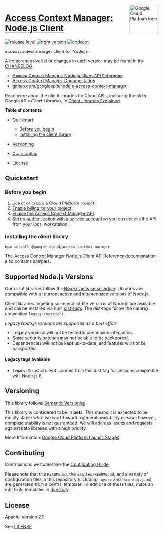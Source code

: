 [//]: # "This README.md file is auto-generated, all changes to this file will be lost."
[//]: # "To regenerate it, use `python -m synthtool`."
<img src="https://avatars2.githubusercontent.com/u/2810941?v=3&s=96" alt="Google Cloud Platform logo" title="Google Cloud Platform" align="right" height="96" width="96"/>

# [Access Context Manager: Node.js Client](https://github.com/googleapis/nodejs-access-context-manager)

[![release level](https://img.shields.io/badge/release%20level-beta-yellow.svg?style=flat)](https://cloud.google.com/terms/launch-stages)
[![npm version](https://img.shields.io/npm/v/@google-cloud/access-context-manager.svg)](https://www.npmjs.org/package/@google-cloud/access-context-manager)
[![codecov](https://img.shields.io/codecov/c/github/googleapis/nodejs-access-context-manager/master.svg?style=flat)](https://codecov.io/gh/googleapis/nodejs-access-context-manager)




accesscontextmanager client for Node.js


A comprehensive list of changes in each version may be found in
[the CHANGELOG](https://github.com/googleapis/nodejs-access-context-manager/blob/master/CHANGELOG.md).

* [Access Context Manager Node.js Client API Reference][client-docs]
* [Access Context Manager Documentation][product-docs]
* [github.com/googleapis/nodejs-access-context-manager](https://github.com/googleapis/nodejs-access-context-manager)

Read more about the client libraries for Cloud APIs, including the older
Google APIs Client Libraries, in [Client Libraries Explained][explained].

[explained]: https://cloud.google.com/apis/docs/client-libraries-explained

**Table of contents:**


* [Quickstart](#quickstart)
  * [Before you begin](#before-you-begin)
  * [Installing the client library](#installing-the-client-library)


* [Versioning](#versioning)
* [Contributing](#contributing)
* [License](#license)

## Quickstart

### Before you begin

1.  [Select or create a Cloud Platform project][projects].
1.  [Enable billing for your project][billing].
1.  [Enable the Access Context Manager API][enable_api].
1.  [Set up authentication with a service account][auth] so you can access the
    API from your local workstation.

### Installing the client library

```bash
npm install @google-cloud/access-context-manager
```





The [Access Context Manager Node.js Client API Reference][client-docs] documentation
also contains samples.

## Supported Node.js Versions

Our client libraries follow the [Node.js release schedule](https://nodejs.org/en/about/releases/).
Libraries are compatible with all current _active_ and _maintenance_ versions of
Node.js.

Client libraries targeting some end-of-life versions of Node.js are available, and
can be installed via npm [dist-tags](https://docs.npmjs.com/cli/dist-tag).
The dist-tags follow the naming convention `legacy-(version)`.

_Legacy Node.js versions are supported as a best effort:_

* Legacy versions will not be tested in continuous integration.
* Some security patches may not be able to be backported.
* Dependencies will not be kept up-to-date, and features will not be backported.

#### Legacy tags available

* `legacy-8`: install client libraries from this dist-tag for versions
  compatible with Node.js 8.

## Versioning

This library follows [Semantic Versioning](http://semver.org/).



This library is considered to be in **beta**. This means it is expected to be
mostly stable while we work toward a general availability release; however,
complete stability is not guaranteed. We will address issues and requests
against beta libraries with a high priority.




More Information: [Google Cloud Platform Launch Stages][launch_stages]

[launch_stages]: https://cloud.google.com/terms/launch-stages

## Contributing

Contributions welcome! See the [Contributing Guide](https://github.com/googleapis/nodejs-access-context-manager/blob/master/CONTRIBUTING.md).

Please note that this `README.md`, the `samples/README.md`,
and a variety of configuration files in this repository (including `.nycrc` and `tsconfig.json`)
are generated from a central template. To edit one of these files, make an edit
to its templates in
[directory](https://github.com/googleapis/synthtool).

## License

Apache Version 2.0

See [LICENSE](https://github.com/googleapis/nodejs-access-context-manager/blob/master/LICENSE)

[client-docs]: https://cloud.google.com/access-context-manager/docs
[product-docs]: https://cloud.google.com/access-context-manager/
[shell_img]: https://gstatic.com/cloudssh/images/open-btn.png
[projects]: https://console.cloud.google.com/project
[billing]: https://support.google.com/cloud/answer/6293499#enable-billing
[enable_api]: https://console.cloud.google.com/flows/enableapi?apiid=accesscontextmanager.googleapis.com
[auth]: https://cloud.google.com/docs/authentication/getting-started
